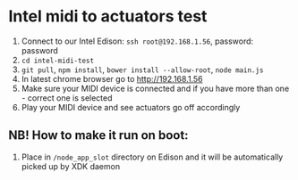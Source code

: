 # Intel midi to actuators test

1. Connect to our Intel Edison: `ssh root@192.168.1.56`, password: password
2. `cd intel-midi-test`
3. `git pull`, `npm install`, `bower install --allow-root`, `node main.js`
4. In latest chrome browser go to http://192.168.1.56
5. Make sure your MIDI device is connected and if you have more than one - correct one is selected
6. Play your MIDI device and see actuators go off accordingly

## NB! How to make it run on boot:

1. Place in `/node_app_slot` directory on Edison and it will be automatically picked up by XDK daemon
